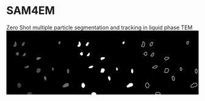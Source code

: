 # SAM4EM
Zero Shot multiple particle segmentation and tracking  in liquid phase TEM
![Banner](./banner.jpg)
